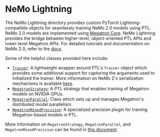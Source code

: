 # NeMo Lightning

The NeMo Lightning directory provides custom PyTorch Lightning-compatible objects for seamlessly training NeMo 2.0 models using PTL. NeMo 2.0 models
are implemented using [Megatron Core](https://github.com/NVIDIA/Megatron-LM/tree/main/megatron/core). NeMo Lightning provides the bridge between higher-level, object-oriented PTL APIs and lower-level Megatron APIs.
For detailed tutorials and documentation on NeMo 2.0, refer to the [docs](https://docs.nvidia.com/nemo-framework/user-guide/latest/nemo-2.0/index.html).

Some of the helpful classes provided here include:
- [`Trainer`](./pytorch/trainer.py): A lightweight wrapper around PTL's `Trainer` object which provides some additional support for capturing the arguments used to initialized the trainer. More information on NeMo 2's serialization mechanisms is available [here](https://docs.nvidia.com/nemo-framework/user-guide/latest/nemo-2.0/design/serialization.html).
- [`MegatronStrategy`](./pytorch/strategies/megatron_strategy.py): A PTL strategy that enables training of Megatron models on NVIDIA GPUs.
- [`MegatronParallel`](./megatron_parallel.py): Class which sets up and manages Megatron's distributed model parallelism.
- [`MegatronMixedPrecision`](./pytorch/plugins/mixed_precision.py): A specialized precision plugin for training Megatron-based models in PTL.

More information on `MegatronStrategy`, `MegatronParallel`, and `MegatronMixedPrecision` can be found in [this document](https://docs.nvidia.com/nemo-framework/user-guide/latest/nemo-2.0/design/megatron.html).
